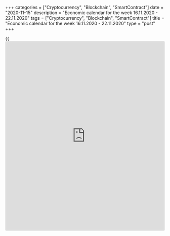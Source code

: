 +++
categories = ["Cryptocurrency", "Blockchain", "SmartContract"]
date = "2020-11-15"
description = "Economic calendar for the week 16.11.2020 - 22.11.2020"
tags = ["Cryptocurrency", "Blockchain", "SmartContract"]
title = "Economic calendar for the week 16.11.2020 - 22.11.2020"
type = "post"
+++

{{<iframe id="large-banner" src="https://www.bounty.group/#slide=11.0" width="100%" height="600" scrolling="no" style="border: 0px solid rgb(216, 221, 230); border-radius: 3px;">}}

2020-11-15

2020-11-15

Economic [calendar](https://www.fintechee.com/web-trader/) for the week 16.11.2020 – 22.11.2020Jana Kane

##  **Review of the main events of the Forex economic [calendar](https://www.fintechee.com/web-trader/) for the
next trading week (16.11.2020 – 22.11.2020)**

 **Trading on key Forex [news](https://www.letsplayfx.com/blog/forex-news-website/): next week we are expecting the publication
of important macro statistics from China, the US, Great Britain, Canada,
Australia, as well as statements by the heads of the central banks of
Australia, Great Britain, and Canada.**

Following an extremely turbulent and volatile week, the dollar index,
which reflects the value of the dollar against a basket of 6 major
currencies, went up. But the main US stock indexes ended the week in
different directions. While the S&P 500 and DJIA rallied, the Nasdaq100
declined last week because the [investor](https://www.fintechee.com/tutorial-for-forex-trading/investor-mode/) sentiment shifted as [news](https://www.letsplayfx.com/blog/forex-news-website/)
emerged regarding a coronavirus vaccine and the likelihood of an
unexpected US election outcome. Trump did not admit defeat and announced
his intention to sue regarding the counting of votes, since, in his
opinion, there were numerous violations by Democrats in the elections.
At the same time, the Speaker of the House of Representatives of the US
Congress Nancy Pelosi pointed to the lack of any progress in
negotiations with the White House on a new stimulus package for the
American economy affected by the novel coronavirus pandemic. The dollar,
which is in demand as a defensive asset, strengthened again against the
yen and the euro, while gold fell in price, having lost more than $60
per ounce over the week.

Next week, [investor](https://www.fintechee.com/tutorial-for-forex-trading/investor-mode/)s will pay attention to the publication of important
macro statistics from China, the US, the UK, Canada, Australia, as well
as to the speeches of the heads of the central banks of Australia, Great
Britain and Canada.

 **Traders should pay attention to the publication of the following
macro indicators:**

 ***during the coming week, new events may be added to the [calendar](https://www.fintechee.com/web-trader/) and
/ or some scheduled events may be canceled**

 ****** **GMT time**

###  **Monday, November 16**

###  **02:00** **CNY Retail Sales Index**

This index is published monthly by the National Bureau of Statistics of
China and measures total retail sales and cash receipts. The index is
often considered an indicator of consumer confidence and economic well-
being and reflects the health of the retail sector in the near term. A
rise in the index is usually positive for the CNY; a decrease in the
indicator will negatively affect the CNY. The previous value of the
index (in annual [terms](https://www.fintechee.com/terms/)) was +3.3% (after an increase of +8% in the last
months of 2019 and a fall of -20.5% in February 2020). Forecast: In
October, retail sales rose in China by +5.0% (on an annualized basis),
which indicates an intensifying recovery after a strong fall in
February-March this year. If the data turns out to be even better, the
CNY will strengthen even more.

###  **08:40 AUD Speech by head of the RBA Philip Lowe**

In his speech, Philip Lowe will assess the current situation in the
Australian economy and point out further plans for the monetary [policy](https://www.fintechee.com/policy/)
of his agency. Any signals from him regarding a change in the plans of
the RBA's monetary [policy](https://www.fintechee.com/policy/) will cause a sharp increase in volatility in
the AUD trading and on the Australian stock market.

During its regular meeting in early November, the RB of Australia
lowered its interest rate and expanded its stimulus program for the
Australian economy (the bank lowered its key rate and target yield on
3-year bonds to 0.10% from 0.25% and announced a quantitative easing
program in the amount of 100 billion Australian dollars).

The RBA head Philip Lowe said the bank found it necessary to further
bolster demand and accelerate recovery in the pandemic-hit labor market.

Lowe is likely to once again sum up the results of the last RBA meeting
and announce the bank's future plans.

If he does not touch on the topic of monetary [policy](https://www.fintechee.com/policy/), the market
reaction to his speech will be weak.

###  **Tuesday, November 17**

###  **00:30 AUD Minutes of the November meeting of the Reserve Bank of
Australia**

This document is published two weeks after the meeting and the decision
on the interest rate. If the RBA positively assesses the state of the
labor market in the country, GDP growth rates, and also shows a hawkish
attitude towards the inflation forecast in the economy, the markets
regard this as a higher probability of a rate hike at the next meeting,
which is a positive factor for the AUD. The bank's soft rhetoric
regarding, above all, inflation puts pressure on the AUD.

At the meeting in early November, the central bank lowered its key rate
and target for 3-year bonds to 0.10% from 0.25% and announced A$ 100
billion in quantitative easing to support the Australian economy amid a
sharp slowdown.

“The economic recovery will be uneven and unstable,” and “unemployment
may remain high for a long time,” said the leaders of the RBA after one
of the last meetings of the bank, promising that “the rate will not rise
until the Central Bank sees progress in moving towards full employment
and stable inflation rates in the 2-3% range”.

According to RBA head Philip Lowe, "there are no serious arguments in
favor of tightening monetary [policy](https://www.fintechee.com/policy/) in the short term," and "some time
will pass before interest rates rise."

Nevertheless, if the published minutes contain unexpected information
regarding the RBA's monetary [policy](https://www.fintechee.com/policy/), the volatility in the AUD quotes
will increase.

###  **13:30 USD Retail sales (ex autos). Retail control group**

This report (Core Retail Sales Ex Autos) reflects the total sales of
retailers of all sizes and types, excluding car dealerships. Changes in
retail sales are the main indicator of consumer spending. The report is
a leading indicator, and in the future, the data may be greatly revised.
A high result strengthens the US dollar, a low one weakens it. A
relative decrease in the indicator may have a short-term negative impact
on the dollar, while an increase in the indicator will have a positive
effect on the USD. In the previous month (September), the indicator
increased by +1.5% (against a decline of -17.2% in April, -4.5% in
March, -0.4% in February). Forecast for October: +0.6%.

Retail sales is the leading indicator of consumer spending in the United
States, showing changes in retail sales. The Retail Control Group metric
measures volume across the entire retail industry and is used to
calculate price indices for most products. A strong result strengthens
the US dollar, and vice versa, a weak report weakens the dollar. A
slight increase in indicators is unlikely to accelerate the growth of
the dollar. The data worse than the values ​​of the previous period
(+1.4% in September, -0.1% in August, +1.4% in July) may negatively
affect the dollar in the short term.

Forecast for October: +0.5%.

###  **14:00** **GBP Speech by head of the Bank of England Andrew
Bailey**

In his speech, Andrew Bailey will probably touch upon the state and
prospects of the British economy, which has been badly affected by the
coronavirus pandemic and is on the verge of Brexit, which can still
happen without a deal.

Participants of financial markets will also expect him to clarify the
situation regarding the further [policy](https://www.fintechee.com/policy/) of the central bank of Great
Britain. If Andrew Bailey gives any hints about tightening or easing of
the Bank of England's monetary [policy](https://www.fintechee.com/policy/) in the near future, then
volatility during his speech will sharply increase in the quotes of the
pound and the London Stock Exchange FTSE index. If he does not touch
upon the issues of monetary [policy](https://www.fintechee.com/policy/), the reaction to his speech will be
weak.

###  **19:00 CAD Speech by head of the Bank of Canada Tiff Macklem**

Tiff Macklem succeeded Stephen Poloz as Governor of the Bank of Canada,
becoming Chairman on June 3, 2020. Macklem faces essentially the same
tasks as his predecessor on this post.

The Canadian economy, as well as the entire global economy, is showing
signs of a slowdown in the first half of this year, driven by the
downturn in business due to the coronavirus pandemic. Earlier this year,
Stephen Poloz said that the Canadian economy is robust enough to keep
rates unchanged despite the worsening global economy. However, the
situation is changing rapidly, and not for the better. It will be
interesting now to listen to Maclem's opinion on the stability of the
Canadian economy and the monetary [policy](https://www.fintechee.com/policy/) of the central bank.

If Tiff Macklem touches on the topic of the monetary [policy](https://www.fintechee.com/policy/) of the Bank
of Canada, the volatility in the quotes of the Canadian dollar will rise
sharply. His tough tone will help strengthen the Canadian dollar. The
soft rhetoric of Macklem's speech and the intention to pursue soft
monetary [policy](https://www.fintechee.com/policy/) will negatively affect the CAD quotes.

He may also provide some guidelines for [investor](https://www.fintechee.com/tutorial-for-forex-trading/investor-mode/)s on the eve of the next
meeting of the Bank of Canada, which will be held on December 9.

###  **22:00 AUD Speech by head of the RBA Philip Lowe**

In his speech, Philip Lowe will assess the current situation in the
Australian economy and point out further plans for the monetary [policy](https://www.fintechee.com/policy/)
of his agency. Any signals from him regarding a change in the plans of
the RBA's monetary [policy](https://www.fintechee.com/policy/) will cause a sharp increase in volatility in
the AUD trading and on the Australian stock market.

Lowe is likely to once again sum up the results of the last RBA meeting
and announce the bank's future plans.

If he does not touch on the topic of monetary [policy](https://www.fintechee.com/policy/), the market
reaction to his speech will be weak.

###  **Wednesday, November 18**

###  **07:00 GBP Consumer Price Index. Core Consumer Price Index**

Consumer Price Index (CPI) reflects the dynamics of retail prices for a
group of goods and services that make up the British consumer basket.
The CPI is a key indicator of inflation. Its publication will cause
active movement of the pound in the foreign exchange market, as well as
the London Stock Exchange FTSE100 index.

In the previous reporting month (September), the growth in consumer
inflation (in annual [terms](https://www.fintechee.com/terms/)) amounted to +0.5%.

Outlook for October: +0.6% (annualized). This value is unlikely to
provide significant support to the pound. Indicator value below the
forecast could provoke a weakening of the pound, as low inflation will
force the Bank of England to adhere to a soft monetary [policy](https://www.fintechee.com/policy/).

Core CPI is published by the Office for National Statistics and
determines the price change of a selected basket of goods and services
(excluding food and energy) for a given period. It is a key indicator
for assessing inflation and changes in purchasing preferences. A
positive result strengthens the GBP, a negative result weakens it.

In September, Core CPI (on an annualized basis) increased by +1.3%. The
publication of the indicator is likely to have a positive effect on the
pound if its value is higher than the forecast and the previous value.
Forecast for October: +1.3% (annualized). The indicator value below the
forecast and previous values ​​may provoke a weakening of the pound.

###  **13:30 CAD Consumer Price Indices in Canada**

Core Consumer Price Index (Core CPI) from the Bank of Canada reflects
the dynamics of the retail prices of the corresponding basket of goods
and services (excluding fruits, vegetables, gasoline, fuel oil, natural
gas, mortgage interest, intercity transportation, and tobacco products).
The inflation target for the Bank of Canada is in the range of 1-3%. The
rise in CPI is a harbinger of a rate hike and a positive factor for the
CAD. Core Consumer Price Index rose in September by +1.0% (in annual
[terms](https://www.fintechee.com/terms/)). If the October data turns out to be worse than the previous
values, it will negatively affect the CAD. Better-than-forecast data and
above previous values ​​will strengthen the Canadian dollar.

Forecast for October: Core CPI will come out with a value of +0.9% (in
annual [terms](https://www.fintechee.com/terms/)).

###  **Thursday, November 19**

###  **00:30 AUD Employment rate. Unemployment rate**

Employment rate reflects the monthly change in the number of Australian
citizens employed. The growth of the indicator has a positive impact on
consumer spending, which stimulates economic growth. A high reading is
positive for the AUD, while a low reading is negative. Forecast: in
October, the number of employed Australian citizens fell by another
-30,000 (after falling in April by 607,400, in May by 264,100 and by
29,500 in September).

Also at the same time, the Australian Bureau of Statistics will publish
a report on the unemployment rate - an indicator that estimates the
ratio of the unemployed population to the total number of able-bodied
citizens. The growth of the indicator indicates the weakness of the
labor market, which leads to a weakening of the national economy. The
decline in the indicator is a positive factor for the AUD. Forecast:
unemployment in Australia in October was at 7.2% (against 6.9% in
September, 6.8% in August, 7.5% in July, 7.4% in June, 5.2% in March ,
5.1% in February). In general, the indicators cannot be described as
positive yet. However, in other large economies, the labor market has
deteriorated on an even larger scale due to the coronavirus.

The leaders of the RBA have repeatedly stated that, in addition to the
situation in international trade, the Australian economy and the central
bank's monetary [policy](https://www.fintechee.com/policy/) plans are influenced by the indicators of the
level of household debt and expenditures, the growth of workers' wages,
as well as the state of the country's labor market.

In November 2020, the RB of Australia cut its key interest rate by
another 0.15%, to a new all-time low of 0.1%, due to the coronavirus. In
the opinion of the RBA management, an unemployment rate of 4.5% or lower
is required to raise wages and accelerate inflation to the target range.
Unemployment in the country is not declining, and a return of inflation
to the middle of the target range of 2% -3% is not even on the distant
horizon.

The AUD is unlikely to react positively to the publication of data from
the country's labor market. If the values ​​of the indicators turn out
to be worse than forecast, then the Australian dollar may significantly
decline in the short term. Better-than-expected data will strengthen AUD
in the short term.

###  **Friday, November 20**

###  **00:30** **AUD Retail Sales Index**

Retail Sales Index is published monthly by the Australian Bureau of
Statistics and measures total retail sales. The index is often
considered an indicator of consumer confidence and reflects the health
of the retail sector in the near term. Index growth is usually positive
for the AUD; a decrease in the indicator will negatively affect the AUD.
The previous value of the index (for September) was -1.1% after falling
by -17.7% in April. If the data for October turns out to be weaker than
the previous value, the AUD may sharply decline in the short term.

###  **01:30 CNY The People's Bank of China's decision on the interest
rate**

Since May 2012, the People's Bank of China has been steadily cutting
interest rates to support Chinese manufacturers. The last time the bank
cut the rate in April 2020 (by 0.20% to 3.85% at the moment).

In recent months, amid international trade conflicts and a slowdown in
the global economy, the world's largest central banks have been moving
towards softening their monetary policies in order to support national
economies and increase the competitiveness of goods exported from these
countries.

The People's Bank of China is also in line with this process. The
depreciation of the yuan became especially relevant in the last 2 years,
when the confrontation between the two most powerful economies in the
world began. One of the measures to neutralize the negative consequences
of the increased duties on the import of Chinese goods into the United
States was the depreciation of the national currency of China. This
measure was intended, among other things, to maintain the same volumes
of imports of Chinese products to the United States, which would cost
American buyers less due to the difference in the rates of the national
currencies of the United States and China.

Now, another strong negative factor has been added to this - the
coronavirus.

Probably, at this meeting, the People's Bank of China will keep the
interest rate at the same level of 3.85%, although a rate cut is also
possible.

Nevertheless, if the People's Bank of China makes unexpected statements
or decisions, then volatility may increase in the entire financial
market. Investors will also be interested in the bank's assessment of
the consequences of the coronavirus for the Chinese economy and its
[policy](https://www.fintechee.com/policy/) in the near future in this regard.

###  **13:30 CAD Retail Sales Index**

Retail Sales Index is published monthly by Statistics Canada and
estimates total retail sales. The index is often considered an indicator
of consumer confidence and reflects the health of the retail sector in
the near term. A rise in the index is usually positive for the CAD; a
decrease in the indicator will negatively affect the CAD. The previous
value of the index (in August) was +0.4% after falling in March by
-9.9%, in April - by -25% and growth in May by +18.7%. If the data for
September turns out to be weaker than the previous value, the CAD may
decline in the short term.

## Price chart of EURUSD in real time mode

The content of this article reflects the author’s opinion and does not
necessarily reflect the official position of LiteForex. The material
published on this page is provided for informational purposes only and
should not be considered as the provision of investment advice for the
purposes of Directive 2004/39/EC.

Rate this article:

{{value}}

( {{count}} {{title}} )